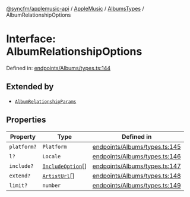 [@syncfm/applemusic-api](../../../../../../globals.md) / [AppleMusic](../../../index.md) / [AlbumsTypes](../index.md) / AlbumRelationshipOptions

# Interface: AlbumRelationshipOptions

Defined in: [endpoints/Albums/types.ts:144](https://github.com/sync-fm/applemusic-api/blob/a6a8471d4d51a41f6bd8af9d95c8abf0126e10f4/src/endpoints/Albums/types.ts#L144)

## Extended by

- [`AlbumRelationshipParams`](AlbumRelationshipParams.md)

## Properties

| Property | Type | Defined in |
| ------ | ------ | ------ |
| <a id="platform"></a> `platform?` | `Platform` | [endpoints/Albums/types.ts:145](https://github.com/sync-fm/applemusic-api/blob/a6a8471d4d51a41f6bd8af9d95c8abf0126e10f4/src/endpoints/Albums/types.ts#L145) |
| <a id="l"></a> `l?` | `Locale` | [endpoints/Albums/types.ts:146](https://github.com/sync-fm/applemusic-api/blob/a6a8471d4d51a41f6bd8af9d95c8abf0126e10f4/src/endpoints/Albums/types.ts#L146) |
| <a id="include"></a> `include?` | [`IncludeOption`](../enumerations/IncludeOption.md)[] | [endpoints/Albums/types.ts:147](https://github.com/sync-fm/applemusic-api/blob/a6a8471d4d51a41f6bd8af9d95c8abf0126e10f4/src/endpoints/Albums/types.ts#L147) |
| <a id="extend"></a> `extend?` | [`ArtistUrl`](../enumerations/ExtendOption.md#artisturl)[] | [endpoints/Albums/types.ts:148](https://github.com/sync-fm/applemusic-api/blob/a6a8471d4d51a41f6bd8af9d95c8abf0126e10f4/src/endpoints/Albums/types.ts#L148) |
| <a id="limit"></a> `limit?` | `number` | [endpoints/Albums/types.ts:149](https://github.com/sync-fm/applemusic-api/blob/a6a8471d4d51a41f6bd8af9d95c8abf0126e10f4/src/endpoints/Albums/types.ts#L149) |
